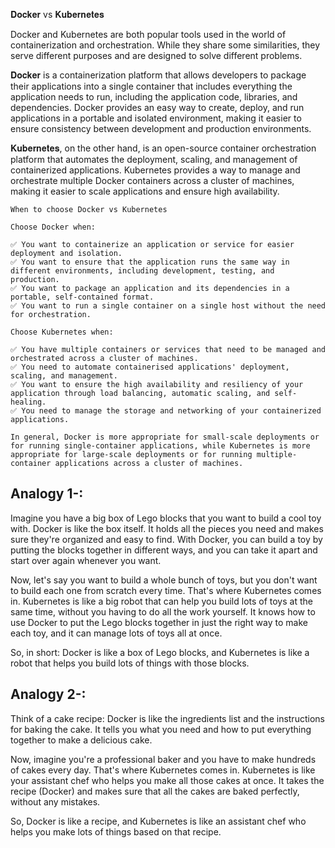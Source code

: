 𝐃𝐨𝐜𝐤𝐞𝐫 vs 𝐊𝐮𝐛𝐞𝐫𝐧𝐞𝐭𝐞𝐬


  Docker and Kubernetes are both popular tools used in the world of containerization and orchestration. While they share some similarities, they 
  serve different purposes and are designed to solve different problems.

  𝐃𝐨𝐜𝐤𝐞𝐫 is a containerization platform that allows developers to package their applications into a single container that includes everything the 
  application needs to run, including the application code, libraries, and dependencies. Docker provides an easy way to create, deploy, and run 
  applications in a portable and isolated environment, making it easier to ensure consistency between development and production environments.

  𝐊𝐮𝐛𝐞𝐫𝐧𝐞𝐭𝐞𝐬, on the other hand, is an open-source container orchestration platform that automates the deployment, scaling, and management of 
  containerized applications. Kubernetes provides a way to manage and orchestrate multiple Docker containers across a cluster of machines, making 
  it easier to scale applications and ensure high availability.

    When to choose Docker vs Kubernetes

    Choose Docker when:

    ✅ You want to containerize an application or service for easier deployment and isolation.
    ✅ You want to ensure that the application runs the same way in different environments, including development, testing, and production.
    ✅ You want to package an application and its dependencies in a portable, self-contained format.
    ✅ You want to run a single container on a single host without the need for orchestration.

    Choose Kubernetes when:

    ✅ You have multiple containers or services that need to be managed and orchestrated across a cluster of machines.
    ✅ You need to automate containerised applications' deployment, scaling, and management.
    ✅ You want to ensure the high availability and resiliency of your application through load balancing, automatic scaling, and self-healing.
    ✅ You need to manage the storage and networking of your containerized applications.

    In general, Docker is more appropriate for small-scale deployments or for running single-container applications, while Kubernetes is more 
    appropriate for large-scale deployments or for running multiple-container applications across a cluster of machines. 

## Analogy 1-: 

  Imagine you have a big box of Lego blocks that you want to build a cool toy with. Docker is like the box itself. It holds all the pieces you need and makes sure they're organized and easy to find. With Docker, you can build a toy by putting the blocks together in different ways, and you can take it apart and start over again whenever you want.

  Now, let's say you want to build a whole bunch of toys, but you don't want to build each one from scratch every time. That's where Kubernetes comes in. Kubernetes is like a big robot that can help you build lots of toys at the same time, without you having to do all the work yourself. It knows how to use Docker to put the Lego blocks together in just the right way to make each toy, and it can manage lots of toys all at once.

  So, in short: Docker is like a box of Lego blocks, and Kubernetes is like a robot that helps you build lots of things with those blocks.

## Analogy 2-:
  Think of a cake recipe: Docker is like the ingredients list and the instructions for baking the cake. It tells you what you need and how to put everything together to make a delicious cake.

  Now, imagine you're a professional baker and you have to make hundreds of cakes every day. That's where Kubernetes comes in. Kubernetes is like your assistant chef who helps you make all those cakes at once. It takes the recipe (Docker) and makes sure that all the cakes are baked perfectly, without any mistakes.

  So, Docker is like a recipe, and Kubernetes is like an assistant chef who helps you make lots of things based on that recipe.






